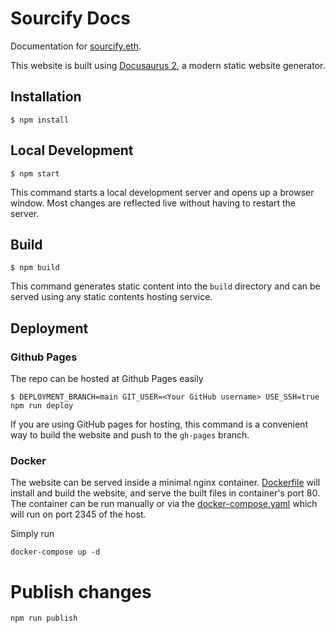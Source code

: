 # Sourcify Docs

Documentation for [sourcify.eth](https://github.com/ethereum/sourcify).

This website is built using [Docusaurus 2](https://docusaurus.io/), a modern static website generator.

## Installation

```
$ npm install
```

## Local Development

```
$ npm start
```

This command starts a local development server and opens up a browser window. Most changes are reflected live without having to restart the server.

## Build

```
$ npm build
```

This command generates static content into the `build` directory and can be served using any static contents hosting service.

## Deployment

### Github Pages

The repo can be hosted at Github Pages easily

```
$ DEPLOYMENT_BRANCH=main GIT_USER=<Your GitHub username> USE_SSH=true npm run deploy
```

If you are using GitHub pages for hosting, this command is a convenient way to build the website and push to the `gh-pages` branch.

### Docker

The website can be served inside a minimal nginx container. [Dockerfile](/Dockerfile) will install and build the website, and serve the built files in container's port 80. The container can be run manually or via the [docker-compose.yaml](https://github.com/sourcifyeth/parquet-export/blob/main/docker-compose.yml) which will run on port 2345 of the host.

Simply run

```
docker-compose up -d
```

# Publish changes

```
npm run publish
```
